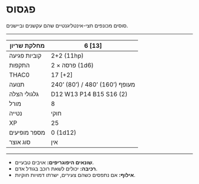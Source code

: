# פגסוס

סוסים מכונפים חצי-אינטליגנטיים שהם עקשנים וביישנים.

------

| מחלקת שריון     | 6 [13]                          |
| ---------------- | ------------------------------- |
| קוביות פגיעה     | 2+2 (11hp)                      |
| התקפות           | 2 × פרסה (1d6)                  |
| THAC0            | 17 [+2]                         |
| תנועה            | 240’ (80’) / 480’ (160’) מעופף  |
| גלגולי הצלה      | D12 W13 P14 B15 S16 (2)         |
| מורל             | 8                               |
| נטייה            | חוקי                            |
| XP               | 25                              |
| מספר מופיעים     | 0 (1d12)                        |
| סוג אוצר         | אין                             |

------

- **שונאים היפוגריפים:** אויבים טבעיים.
- **רכיבה:** יכולים לשאת רוכב בגודל אדם.
- **אילוף:** אם נתפסים כשהם צעירים, ישרתו דמויות חוקיות.